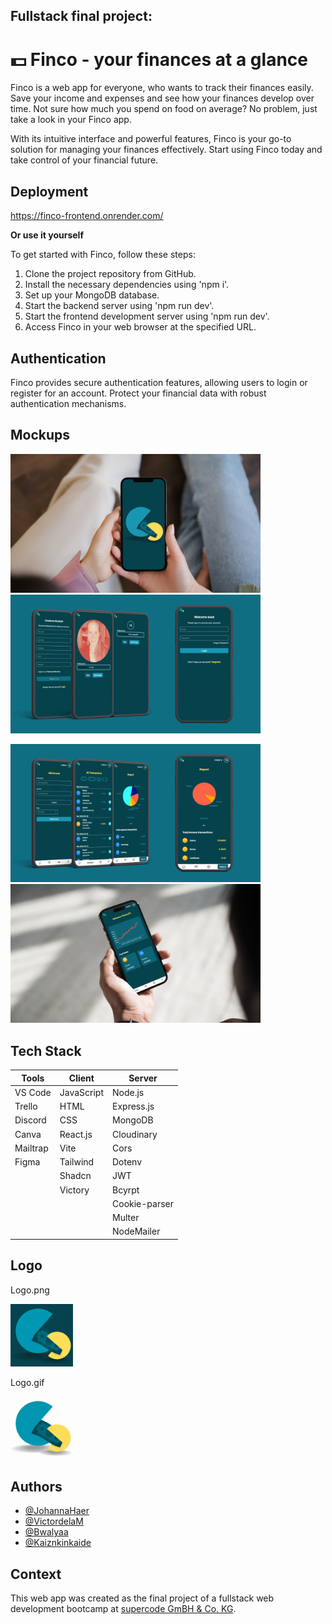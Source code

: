 ## Fullstack final project: 

# 💵 Finco - your finances at a glance

Finco is a web app for everyone, who wants to track their finances easily. Save your income and expenses and see how your finances develop over time. Not sure how much you spend on food on average? No problem, just take a look in your Finco app.

With its intuitive interface and powerful features, Finco is your go-to solution for managing your finances effectively. Start using Finco today and take control of your financial future.


## Deployment

https://finco-frontend.onrender.com/

**Or use it yourself**

To get started with Finco, follow these steps:

1. Clone the project repository from GitHub.
2. Install the necessary dependencies using 'npm i'.
3. Set up your MongoDB database.
4. Start the backend server using 'npm run dev'.
5. Start the frontend development server using 'npm run dev'.
6. Access Finco in your web browser at the specified URL.


## Authentication

Finco provides secure authentication features, allowing users to login or register for an account. Protect your financial data with robust authentication mechanisms.


## Mockups

<img src="./frontend/src/assets/img/1.png" width='400px' /> <img src="./frontend/src/assets/img/2.png" width='400px'/>

<img src="./frontend/src/assets/img/3.png" width='400px'/> <img src="./frontend/src/assets/img/4.png" width='400px'/>


## Tech Stack

| **Tools**     | **Client**    | **Server**    |
|---------------|---------------|---------------|
| VS Code       | JavaScript    | Node.js       |
| Trello        | HTML          | Express.js    |                                                   
| Discord       | CSS           | MongoDB       |
| Canva         | React.js      | Cloudinary    |
| Mailtrap      | Vite          | Cors          |
| Figma         | Tailwind      | Dotenv        |
|               | Shadcn        | JWT           |
|               | Victory       | Bcyrpt        |
|               |               | Cookie-parser |
|               |               | Multer        |
|               |               | NodeMailer    |


## Logo

Logo.png

<img src="./frontend/src/assets/img/Logo_Backend_Abschlussprojekt_dark.png" width='100px' height='100px'/>


 Logo.gif

<img src="./frontend/src/assets/img/Logo-wechsel.gif" width='100px' height='100px'/>


## Authors

- [@JohannaHaer](https://github.com/JohannaHaer)
- [@VictordelaM](https://github.com/VictordelaM)
- [@Bwalyaa](https://github.com/Bwalyaa)
- [@Kaiznkinkaide](https://github.com/Kaiznkinkaide)


## Context

This web app was created as the final project of a fullstack web development bootcamp at [supercode GmBH & Co. KG](https://www.super-code.de/).